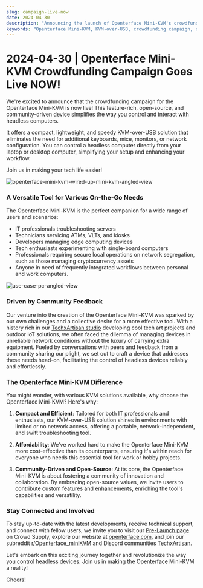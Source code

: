 ```yaml
---
slug: campaign-live-now
date: 2024-04-30
description: "Announcing the launch of Openterface Mini-KVM's crowdfunding campaign - an affordable, open-source KVM-over-USB solution for controlling headless computers. Perfect for IT professionals, developers, and tech enthusiasts seeking efficient device management."
keywords: "Openterface Mini-KVM, KVM-over-USB, crowdfunding campaign, open source KVM, headless computer control, IT troubleshooting tool, device management, portable KVM solution, TechxArtisan, affordable KVM"
---
```


# 2024-04-30 | Openterface Mini-KVM Crowdfunding Campaign Goes Live NOW!

We're excited to announce that the crowdfunding campaign for the Openterface Mini-KVM is now live! This feature-rich, open-source, and community-driven device simplifies the way you control and interact with headless computers.

It offers a compact, lightweight, and speedy KVM-over-USB solution that eliminates the need for additional keyboards, mice, monitors, or network configuration. You can control a headless computer directly from your laptop or desktop computer, simplifying your setup and enhancing your workflow.

Join us in making your tech life easier!

![openterface-mini-kvm-wired-up-mini-kvm-angled-view](https://www.crowdsupply.com/img/418f/c93dc838-7dbf-4281-b6e0-16f1bee6418f/openterface-mini-kvm-wired-up-mini-kvm-angled-view_jpg_gallery-lg.jpg)

### A Versatile Tool for Various On-the-Go Needs

The Openterface Mini-KVM is the perfect companion for a wide range of users and scenarios:

- IT professionals troubleshooting servers
- Technicians servicing ATMs, VLTs, and kiosks
- Developers managing edge computing devices
- Tech enthusiasts experimenting with single-board computers
- Professionals requiring secure local operations on network segregation, such as those managing cryptocurrency assets
- Anyone in need of frequently integrated workflows between personal and work computers.

![use-case-pc-angled-view](https://www.crowdsupply.com/img/4003/335f6301-8abd-4efd-9803-9c6f8c6d4003/use-case-pc-angled-view_jpg_gallery-lg.jpg)

### Driven by Community Feedback

Our venture into the creation of the Openterface Mini-KVM was sparked by our own challenges and a collective desire for a more effective tool. With a history rich in our [TechxArtisan studio](https://techxartisan.com/en/) developing cool tech art projects and outdoor IoT solutions, we often faced the dilemma of managing devices in unreliable network conditions without the luxury of carrying extra equipment. Fueled by conversations with peers and feedback from a community sharing our plight, we set out to craft a device that addresses these needs head-on, facilitating the control of headless devices reliably and effortlessly.

### The Openterface Mini-KVM Difference

You might wonder, with various KVM solutions available, why choose the Openterface Mini-KVM? Here's why:

1. **Compact and Efficient**: Tailored for both IT professionals and enthusiasts, our KVM-over-USB solution shines in environments with limited or no network access, offering a portable, network-independent, and swift troubleshooting tool.
    
2. **Affordability**: We've worked hard to make the Openterface Mini-KVM more cost-effective than its counterparts, ensuring it's within reach for everyone who needs this essential tool for work or hobby projects.
    
3. **Community-Driven and Open-Source**: At its core, the Openterface Mini-KVM is about fostering a community of innovation and collaboration. By embracing open-source values, we invite users to contribute custom features and enhancements, enriching the tool's capabilities and versatility.

### Stay Connected and Involved

To stay up-to-date with the latest developments, receive technical support, and connect with fellow users, we invite you to visit our [Pre-Launch page](https://www.crowdsupply.com/techxartisan/openterface-mini-kvm) on Crowd Supply, explore our website at [openterface.com](/), and join our subreddit [r/Openterface_miniKVM](/reddit) and Discord communities [TechxArtisan](https://discord.com/invite/4khsrbGS).

Let's embark on this exciting journey together and revolutionize the way you control headless devices. Join us in making the Openterface Mini-KVM a reality! 

Cheers!
